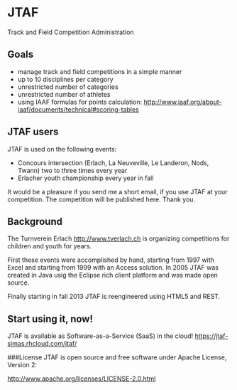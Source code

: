 # JTAF
Track and Field Competition Administration

## Goals

- manage track and field competitions in a simple manner
- up to 10 disciplines per category
- unrestricted number of categories
- unrestricted number of athletes
- using IAAF formulas for points calculation: http://www.iaaf.org/about-iaaf/documents/technical#scoring-tables

## JTAF users
JTAF is used on the following events:

- Concours intersection (Erlach, La Neuveville, Le Landeron, Nods, Twann) two to three times every year
- Erlacher youth championship every year in fall 

It would be a pleasure if you send me a short email, if you use JTAF at your competition. The competition will be published here. Thank you.

## Background
The Turnverein Erlach http://www.tverlach.ch is organizing competitions for children and youth for years.

First these events were accomplished by hand, starting from 1997 with Excel and starting from 1999 with an Access solution.
In 2005 JTAF was created in Java usig the Eclipse rich client platform and was made open source.

Finally starting in fall 2013 JTAF is reengineered using HTML5 and REST. 

## Start using it, now!
JTAF is available as Software-as-a-Service (SaaS) in the cloud! https://jtaf-simas.rhcloud.com/jtaf/

###License
JTAF is open source and free software under Apache License, Version 2:

http://www.apache.org/licenses/LICENSE-2.0.html
